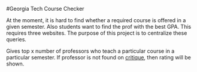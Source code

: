 #Georgia Tech Course Checker

At the moment, it is hard to find whether a required course is offered in a given semester. Also students want to find the prof with the best GPA. This requires three websites. The purpose of this project is to centralize these queries. 

Gives top x number of professors who teach a particular course in a particular semester. If professor is not found on [critique](critique.gatech.edu), then rating will be shown.